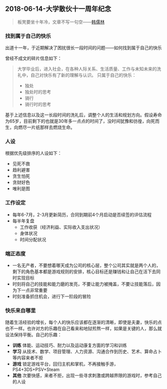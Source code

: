 ## 2018-06-14-大学散伙十一周年纪念

> 板凳要坐十年冷，文章不写一句空——[韩儒林](https://baike.baidu.com/item/%E9%9F%A9%E5%84%92%E6%9E%97)

### 找到属于自己的快乐

出道十一年，于近期解决了困扰很长一段时间的问题——如何找到属于自己的快乐

曾经不成文的碎片信息如下：

> 大学毕业后，进入社会，在各种人际关系、生活质量、工作与未知未来的洗礼中，自己对快乐有了新的理解与认识。
> 只属于自己的快乐：
> - 独处
> - 独处时的思考
> - 骑行
> - 骑行时的思考

基于上述信息以及这一长段时间的洗礼后，调整个人的生活和规划方向。假设寿命为65岁，目前剩下的也就是30年多一点点的时间了，没时间犹豫和彷徨，向死而生，向燃尽一片纸那样去燃烧生命。

### 人设

根据优先级排序的人设如下：

* 见死不救
* 趋利避害
* 贪生怕死
* 贪财好色 
* 唯利是图 

### 工作设定

* 每年6-7月，2-3月更新简历，合同到期前4个月启动是否续签的评估流程
* 每半年复盘
  * 工作收获（经济利益、实际收入支出状况）
  * 身体状况
  * 时间分配状况

### 端正态度
* 一名无产者，不要想着哪天成为公司的核心层，整个公司其实就是两个人的，剩下的角色基本都是游戏规则的安排，核心目标还是赚钱和让自己在活下去同时实现目标
* 时刻将自己的技能和能力磨的发亮，不要让能力被掩盖，不要让技能落后，因为下一点非常重要
* 时刻准备抓住机会，进行下一阶段的冒险

### 快乐来自哪里

随着生活经验的增长，每个人的快乐应该都在逐渐的清晰，即使是夫妻，快乐的点也不一样。也许对方的乐趣在自己看来和地狱煎熬一样，如果是关键的人，那么就设法保持平衡。自己的乐趣：
* **训练** 体能、运动技巧、耐力以及运动康复方面的学习和训练
* **学习** 从技术、数学、项目管理、人力资源、沟通合作到历史、艺术、算命占卜等内容来者不拒
* **游戏** 锁定游戏平台，回归主机和掌机，不再接触手游，PS4+3DS+PSV+Steam
* **其他** 次要快感，来者不拒，出现一些寻求刺激或跨越界限的游戏时，参考自己的人设
